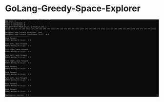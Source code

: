 # GoLang-Greedy-Space-Explorer

![Alt text](screenshot.PNG?raw=true "Finding shortest path greedily")
